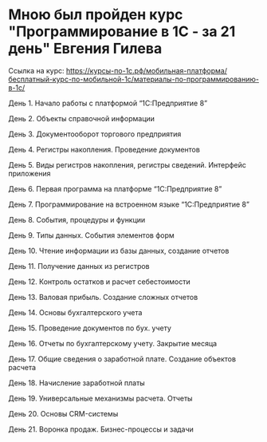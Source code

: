 # Мною был пройден курс "Программирование в 1С - за 21 день" Евгения Гилева

Ссылка на курс: https://курсы-по-1с.рф/мобильная-платформа/бесплатный-курс-по-мобильной-1с/материалы-по-программированию-в-1с/

День 1. Начало работы с платформой “1С:Предприятие 8”

День 2. Объекты справочной информации

День 3. Документооборот торгового предприятия

День 4. Регистры накопления. Проведение документов

День 5. Виды регистров накопления, регистры сведений. Интерфейс приложения

День 6. Первая программа на платформе “1С:Предприятие 8”

День 7. Программирование на встроенном языке “1С:Предприятие 8”

День 8. События, процедуры и функции

День 9. Типы данных. События элементов форм

День 10. Чтение информации из базы данных, создание отчетов

День 11. Получение данных из регистров

День 12. Контроль остатков и расчет себестоимости

День 13. Валовая прибыль. Создание сложных отчетов

День 14. Основы бухгалтерского учета

День 15. Проведение документов по бух. учету

День 16. Отчеты по бухгалтерскому учету. Закрытие месяца

День 17. Общие сведения о заработной плате. Создание объектов расчета

День 18. Начисление заработной платы

День 19. Универсальные механизмы расчета. Отчеты

День 20. Основы CRM-системы

День 21. Воронка продаж. Бизнес-процессы и задачи
